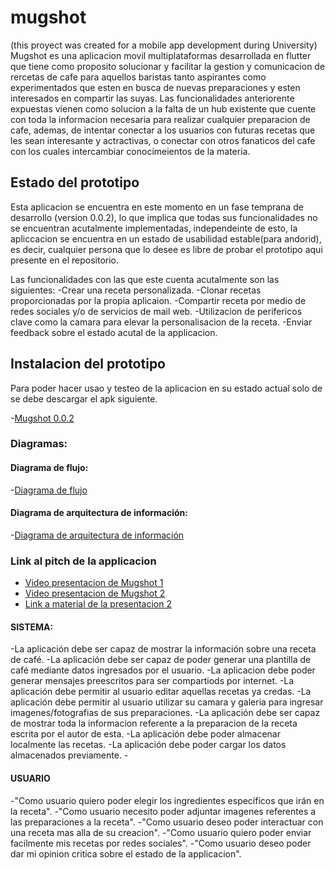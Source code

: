 # mugshot

(this proyect was created for a mobile app development during University)
Mugshot es una aplicacion movil multiplataformas desarrollada en flutter que tiene como proposito solucionar y facilitar la gestion y comunicacion de rercetas de 
cafe para aquellos baristas tanto aspirantes como experimentados que esten en busca de nuevas preparaciones y esten interesados en compartir las suyas.
 Las funcionalidades anteriorente expuestas vienen como solucion a la falta de un hub existente que cuente con toda la informacion necesaria para realizar 
 cualquier preparacion de cafe, ademas, de intentar conectar a los usuarios con futuras recetas que les sean interesante y actractivas, o conectar con otros 
 fanaticos del cafe con los cuales intercambiar conocimeientos de la materia. 



## Estado del prototipo
Esta aplicacion se encuentra en este momento en un fase temprana de desarrollo (version 0.0.2), lo que implica que todas sus funcionalidades no se encuentran acutalmente implementadas, independeinte de esto, la apliccacion se encuentra en un estado de usabilidad estable(para andorid), es decir, cualquier persona que lo desee es libre de probar el prototipo aqui presente en el repositorio.

Las funcionalidades con las que este cuenta acutalmente son las siguientes: 
-Crear una receta personalizada.
-Clonar recetas proporcionadas por la propia aplicaion.
-Compartir receta por medio de redes sociales y/o de servicios de mail web.
-Utilizacion de perifericos clave como la camara para elevar la personalisacion de la receta.
-Enviar feedback sobre el estado acutal de la applicacion.


## Instalacion del prototipo
Para poder hacer usao y testeo de la aplicacion en su estado actual solo de se debe descargar el apk siguiente.

-[Mugshot 0.0.2](https://github.com/chewylardo/Mugshot/blob/main/cl.spchewy.mugshot.apk)

### Diagramas:
#### Diagrama de flujo:
-[Diagrama de flujo](https://github.com/chewylardo/Mugshot/blob/main/Documentos%20y%20diagramas/Diagrama%20en%20de%20flujo.pdf)
#### Diagrama de arquitectura de información:
-[Diagrama de arquitectura de información](https://github.com/chewylardo/Mugshot/blob/main/Documentos%20y%20diagramas/Diagrama%20de%20Arquitectura%20de%20Informacion.pdf)

### Link al pitch de la applicacion

- [Video presentacion de Mugshot 1](https://youtu.be/_Lp05n64REs)
- [Video presentacion de Mugshot 2](https://youtu.be/O6Aw1g6kR3w)
- [Link a material de la presentacion 2](https://www.canva.com/design/DAGPGFPX1D4/28DtEKja-1gQml2rn29m-w/edit?utm_content=DAGPGFPX1D4&utm_campaign=designshare&utm_medium=link2&utm_source=sharebutton)



#### SISTEMA:

-La aplicación debe ser capaz de mostrar la información sobre una receta de café.
-La aplicación debe ser capaz de poder generar una plantilla de café mediante datos ingresados por el usuario.
-La aplicacion debe poder generar mensajes preescritos para ser compartiods por internet.
-La aplicación debe permitir al usuario editar aquellas recetas ya credas.
-La aplicación debe permitir al usuario utilizar su camara y galeria para ingresar imagenes/fotografias de sus preparaciones.
-La aplicación debe ser capaz de mostrar toda la informacion referente a la preparacion de la receta escrita por el autor de esta.
-La aplicación debe poder almacenar localmente las recetas.
-La aplicación debe poder cargar los datos almacenados previamente.
    -
#### USUARIO

-"Como usuario quiero poder elegir los ingredientes específicos que irán en la receta".
-"Como usuario necesito poder adjuntar imagenes referentes a las preparaciones a la receta".
-"Como usuario deseo poder interactuar con una receta mas alla de su creacion".
-"Como usuario quiero poder enviar facilmente mis recetas por redes sociales".
-"Como usuario deseo poder dar mi opinion critica sobre el estado de la applicacion".
